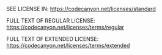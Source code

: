 SEE LICENSE IN: https://codecanyon.net/licenses/standard

FULL TEXT OF REGULAR LICENSE: https://codecanyon.net/licenses/terms/regular

FULL TEXT OF EXTENDED LICENSE: https://codecanyon.net/licenses/terms/extended